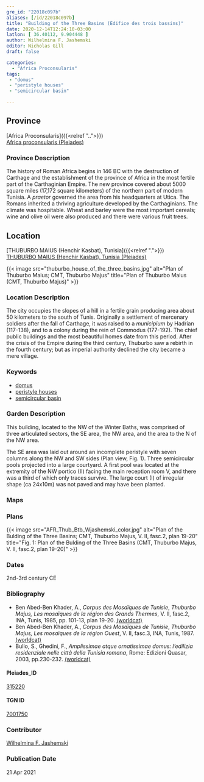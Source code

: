 ```yaml
---
gre_id: "22018c097b"
aliases: [/id/22018c097b]
title: "Building of the Three Basins (Edifice des trois bassins)"
date: 2020-12-14T12:24:10-03:00
latlon: [ 36.40112, 9.904448 ]
author: Wilhelmina F. Jashemski
editor: Nicholas Gill
draft: false

categories:
  - "Africa Proconsularis"
tags:
 - "domus"
 - "peristyle houses"
 - "semicircular basin"

---
```


## Province
[Africa Proconsularis]({{<relref "..">}}) \
[Africa proconsularis (Pleiades)](https://pleiades.stoa.org/places/991341)

### Province Description

The history of Roman Africa begins in 146 BC with the destruction of Carthage and the establishment of the province of Africa in the most fertile part of the Carthaginian Empire. The new province covered about 5000 square miles (17,172 square kilometers) of the northern part of modern Tunisia. A *praetor* governed the area from his headquarters at Utica. The Romans inherited a thriving agriculture developed by the Carthaginians. The climate was hospitable. Wheat and barley were the most important cereals; wine and olive oil were also produced and there were various fruit trees.

## Location
[THUBURBO MAIUS (Henchir Kasbat), Tunisia]({{<relref ".">}}) \
[THUBURBO MAIUS (Henchir Kasbat), Tunisia (Pleiades)](https://pleiades.stoa.org/places/315220)


{{< image src="thuburbo_house_of_the_three_basins.jpg" alt="Plan of Thuburbo Maius; CMT, Thuburbo Majus" title="Plan of Thuburbo Maius (CMT, Thuburbo Majus)" >}}

### Location Description

The city occupies the slopes of a hill in a fertile grain producing area about 50 kilometers to the south of Tunis. Originally a settlement of mercenary soldiers after the fall of Carthage, it was raised to a *municipium* by Hadrian (117-138), and to a colony during the rein of Commodus (177-192). The chief public buildings and the most beautiful homes date from this period. After the crisis of the Empire during the third century, Thuburbo saw a rebirth in the fourth century; but as imperial authority declined the city became a mere village.

### Keywords

- [domus](http://vocab.getty.edu/page/aat/300005506)
- [peristyle houses](http://vocab.getty.edu/page/aat/300005452)
- [semicircular basin](#)

### Garden Description

This building, located to the NW of the Winter Baths, was comprised of three articulated sectors, the SE area, the NW area, and the area to the N of the NW area.

The SE area was laid out around an incomplete peristyle with seven columns along the NW and SW sides (Plan view, Fig. 1). Three semicircular pools projected into a large courtyard. A first pool was located at the extremity of the NW portico (II) facing the main reception room V, and there was a third of which only traces survive. The large court (I) of irregular shape (ca 24x10m) was not paved and may have been planted.



### Maps

### Plans

{{< image src="AFR_Thub_Btb_Wjashemski_color.jpg" alt="Plan of the Bulding of the Three Basins; CMT, Thuburbo Majus, V. II, fasc.2, plan 19-20" title="Fig. 1: Plan of the Bulding of the Three Basins (CMT, Thuburbo Majus, V. II, fasc.2, plan 19-20)" >}}

### Dates

2nd-3rd century CE

### Bibliography

*  Ben Abed-Ben Khader, A., *Corpus des Mosaïques de Tunisie*, *Thuburbo Majus, Les mosaïques de la région des Grands Thermes*, V. II, fasc.2,  INA, Tunis, 1985, pp. 101-13, plan 19-20. [(worldcat)](http://www.worldcat.org/oclc/603306079)
* Ben Abed-Ben Khader, A., *Corpus des Mosaïques de Tunisie*, *Thuburbo Majus, Les mosaïques de la région Ouest*, V. II, fasc.3, INA, Tunis, 1987. [(worldcat)](http://www.worldcat.org/oclc/20058336)
*  Bullo, S., Ghedini, F., *Amplissimae atque ornatissimae domus: l’edilizia residenziale nelle città della Tunisia romana*, Rome: Edizioni Quasar, 2003, pp.230-232. [(worldcat)](http://www.worldcat.org/oclc/989088620)



#### Pleiades_ID

[315220](https://pleiades.stoa.org/places/315220)

#### TGN ID

[7001750](http://vocab.getty.edu/page/tgn/7001750)

### Contributor

[Wilhelmina F. Jashemski](http://worldcat.org/identities/lccn-n80037970/)
<!--add in orcid id and info-->

### Publication Date
21 Apr 2021

<!--### Related articles-->

<!-- Links to other related articles. Leave blank for now -->
